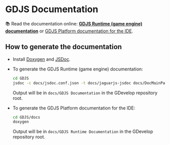 # GDJS Documentation

📚 Read the documentation online: [**GDJS Runtime \(game engine\) documentation**](http://4ian.github.io/GD-Documentation/GDJS%20Runtime%20Documentation/index.html) or [GDJS Platform documentation for the IDE](http://4ian.github.io/GD-Documentation/GDJS%20Documentation/index.html).

## How to generate the documentation

* Install [Doxygen](https://github.com/Bouh/GDevelop/tree/b65aed4c0260b20377fe36e2525e31bc4309278a/GDJS/docs/www.doxygen.org) and [JSDoc](http://usejsdoc.org/).
* To generate the GDJS Runtime \(game engine\) documentation:

  ```bash
  cd GDJS
  jsdoc -c docs/jsdoc.conf.json -t docs/jaguarjs-jsdoc docs/DocMainPage.md
  ```

  Output will be in `docs/GDJS Documentation` in the GDevelop repository root.

* To generate the GDJS Platform documentation for the IDE:

  ```bash
  cd GDJS/docs
  doxygen
  ```

  Output will be in `docs/GDJS Runtime Documentation` in the GDevelop repository root.

